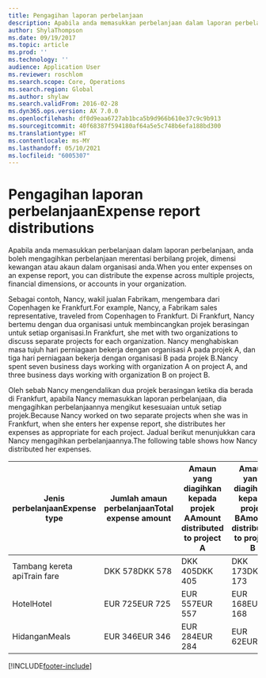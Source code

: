 ```yaml
---
title: Pengagihan laporan perbelanjaan
description: Apabila anda memasukkan perbelanjaan dalam laporan perbelanjaan, anda boleh mengagih perbelanjaan merentasi berbilang projek, entiti sah atau akaun dalam organisasi anda.
author: ShylaThompson
ms.date: 09/19/2017
ms.topic: article
ms.prod: ''
ms.technology: ''
audience: Application User
ms.reviewer: roschlom
ms.search.scope: Core, Operations
ms.search.region: Global
ms.author: shylaw
ms.search.validFrom: 2016-02-28
ms.dyn365.ops.version: AX 7.0.0
ms.openlocfilehash: df0d9eaa6727ab1bca5b9d966b610e37c9c9b913
ms.sourcegitcommit: 40f68387f594180af64a5e5c748b6efa188bd300
ms.translationtype: HT
ms.contentlocale: ms-MY
ms.lasthandoff: 05/10/2021
ms.locfileid: "6005307"
---
```

# <a name="expense-report-distributions"></a><span data-ttu-id="c6ddd-103">Pengagihan laporan perbelanjaan</span><span class="sxs-lookup"><span data-stu-id="c6ddd-103">Expense report distributions</span></span>

<span data-ttu-id="c6ddd-104">Apabila anda memasukkan perbelanjaan dalam laporan perbelanjaan, anda boleh mengagihkan perbelanjaan merentasi berbilang projek, dimensi kewangan atau akaun dalam organisasi anda.</span><span class="sxs-lookup"><span data-stu-id="c6ddd-104">When you enter expenses on an expense report, you can distribute the expense across multiple projects, financial dimensions, or accounts in your organization.</span></span>

<span data-ttu-id="c6ddd-105">Sebagai contoh, Nancy, wakil jualan Fabrikam, mengembara dari Copenhagen ke Frankfurt.</span><span class="sxs-lookup"><span data-stu-id="c6ddd-105">For example, Nancy, a Fabrikam sales representative, traveled from Copenhagen to Frankfurt.</span></span> <span data-ttu-id="c6ddd-106">Di Frankfurt, Nancy bertemu dengan dua organisasi untuk membincangkan projek berasingan untuk setiap organisasi.</span><span class="sxs-lookup"><span data-stu-id="c6ddd-106">In Frankfurt, she met with two organizations to discuss separate projects for each organization.</span></span> <span data-ttu-id="c6ddd-107">Nancy menghabiskan masa tujuh hari perniagaan bekerja dengan organisasi A pada projek A, dan tiga hari perniagaan bekerja dengan organisasi B pada projek B.</span><span class="sxs-lookup"><span data-stu-id="c6ddd-107">Nancy spent seven business days working with organization A on project A, and three business days working with organization B on project B.</span></span>

<span data-ttu-id="c6ddd-108">Oleh sebab Nancy mengendalikan dua projek berasingan ketika dia berada di Frankfurt, apabila Nancy memasukkan laporan perbelanjaan, dia mengagihkan perbelanjaannya mengikut kesesuaian untuk setiap projek.</span><span class="sxs-lookup"><span data-stu-id="c6ddd-108">Because Nancy worked on two separate projects when she was in Frankfurt, when she enters her expense report, she distributes her expenses as appropriate for each project.</span></span> <span data-ttu-id="c6ddd-109">Jadual berikut menunjukkan cara Nancy mengagihkan perbelanjaannya.</span><span class="sxs-lookup"><span data-stu-id="c6ddd-109">The following table shows how Nancy distributed her expenses.</span></span>


| <span data-ttu-id="c6ddd-110">Jenis perbelanjaan</span><span class="sxs-lookup"><span data-stu-id="c6ddd-110">Expense type</span></span> | <span data-ttu-id="c6ddd-111">Jumlah amaun perbelanjaan</span><span class="sxs-lookup"><span data-stu-id="c6ddd-111">Total expense amount</span></span>|<span data-ttu-id="c6ddd-112">Amaun yang diagihkan kepada projek A</span><span class="sxs-lookup"><span data-stu-id="c6ddd-112">Amount distributed to project A</span></span>| <span data-ttu-id="c6ddd-113">Amaun yang diagihkan kepada projek B</span><span class="sxs-lookup"><span data-stu-id="c6ddd-113">Amount distributed to project B</span></span> |
|--------------|---------------------|-------------------------------|---------------------------------|
|<span data-ttu-id="c6ddd-114">Tambang kereta api</span><span class="sxs-lookup"><span data-stu-id="c6ddd-114">Train fare</span></span>   |<span data-ttu-id="c6ddd-115">DKK 578</span><span class="sxs-lookup"><span data-stu-id="c6ddd-115">DKK 578</span></span>              |<span data-ttu-id="c6ddd-116">DKK 405</span><span class="sxs-lookup"><span data-stu-id="c6ddd-116">DKK 405</span></span>                        |<span data-ttu-id="c6ddd-117">DKK 173</span><span class="sxs-lookup"><span data-stu-id="c6ddd-117">DKK 173</span></span>                          |
|<span data-ttu-id="c6ddd-118">Hotel</span><span class="sxs-lookup"><span data-stu-id="c6ddd-118">Hotel</span></span>         |<span data-ttu-id="c6ddd-119">EUR 725</span><span class="sxs-lookup"><span data-stu-id="c6ddd-119">EUR 725</span></span>              |<span data-ttu-id="c6ddd-120">EUR 557</span><span class="sxs-lookup"><span data-stu-id="c6ddd-120">EUR 557</span></span>                        |<span data-ttu-id="c6ddd-121">EUR 168</span><span class="sxs-lookup"><span data-stu-id="c6ddd-121">EUR 168</span></span>                          |
|<span data-ttu-id="c6ddd-122">Hidangan</span><span class="sxs-lookup"><span data-stu-id="c6ddd-122">Meals</span></span>         |<span data-ttu-id="c6ddd-123">EUR 346</span><span class="sxs-lookup"><span data-stu-id="c6ddd-123">EUR 346</span></span>              |<span data-ttu-id="c6ddd-124">EUR 284</span><span class="sxs-lookup"><span data-stu-id="c6ddd-124">EUR 284</span></span>                        |<span data-ttu-id="c6ddd-125">EUR 62</span><span class="sxs-lookup"><span data-stu-id="c6ddd-125">EUR 62</span></span>                           |



[!INCLUDE[footer-include](../includes/footer-banner.md)]